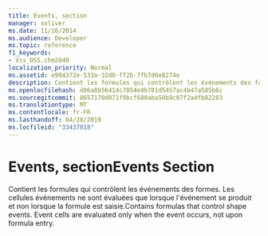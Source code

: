 ```yaml
---
title: Events, section
manager: soliver
ms.date: 11/16/2014
ms.audience: Developer
ms.topic: reference
f1_keywords:
- Vis_DSS.chm2040
localization_priority: Normal
ms.assetid: e994372e-533a-32d0-ff2b-7fb7d6e8274e
description: Contient les formules qui contrôlent les événements des formes. Les cellules événements ne sont évaluées que lorsque l'événement se produit et non lorsque la formule est saisie.
ms.openlocfilehash: d86a8b56414c7854e4b781d5457ac4b47a585b6c
ms.sourcegitcommit: 8657170d071f9bcf680aba50b9c07f2a4fb82283
ms.translationtype: MT
ms.contentlocale: fr-FR
ms.lasthandoff: 04/28/2019
ms.locfileid: "33437818"
---
```

# <a name="events-section"></a><span data-ttu-id="cf1cf-104">Events, section</span><span class="sxs-lookup"><span data-stu-id="cf1cf-104">Events Section</span></span>

<span data-ttu-id="cf1cf-p102">Contient les formules qui contrôlent les événements des formes. Les cellules événements ne sont évaluées que lorsque l'événement se produit et non lorsque la formule est saisie.</span><span class="sxs-lookup"><span data-stu-id="cf1cf-p102">Contains formulas that control shape events. Event cells are evaluated only when the event occurs, not upon formula entry.</span></span>
  

